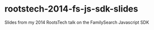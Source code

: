 rootstech-2014-fs-js-sdk-slides
===============================

Slides from my 2014 RootsTech talk on the FamilySearch Javascript SDK
